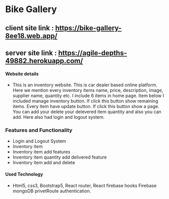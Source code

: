 # Bike Gallery

## client site link : https://bike-gallery-8ee18.web.app/ 
## server site link : https://agile-depths-49882.herokuapp.com/

#### Website details
* This is an inventory website. This is car dealer based online platform. Here we mention every inventory items name, price, description, image, supplier name, quantity etc. I include 6 items in home page. Item below I included manage inventory button. If click this button show remaining items. Every item have update button. If click this button show a page. You can add your delete your delevered item quantity and also you can add. Here also had login and logout system.

### Features and Functionality
* Login and Logout System
* Inventory item
* Inventory item add features
* Inventory item quantity add delivered feature
* Inventory item add and delete

#### Used Technology
* Html5, css3, Bootstrap5, React router, React firebase hooks Firebase mongoDB privetRoute authentication.